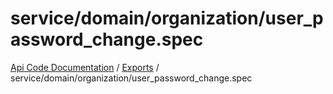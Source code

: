 # service/domain/organization/user\_password\_change.spec
[Api Code Documentation](../README.md) / [Exports](../modules.md) / service/domain/organization/user\_password\_change.spec
